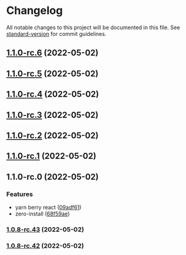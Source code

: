 # Changelog

All notable changes to this project will be documented in this file. See [standard-version](https://github.com/conventional-changelog/standard-version) for commit guidelines.

## [1.1.0-rc.6](https://personal-github.com/kizmo04/actions-test/compare/@adnamas/builder@1.1.0-rc.5...@adnamas/builder@1.1.0-rc.6) (2022-05-02)

## [1.1.0-rc.5](https://personal-github.com/kizmo04/actions-test/compare/@adnamas/builder@1.1.0-rc.4...@adnamas/builder@1.1.0-rc.5) (2022-05-02)

## [1.1.0-rc.4](https://personal-github.com/kizmo04/actions-test/compare/@adnamas/builder@1.1.0-rc.3...@adnamas/builder@1.1.0-rc.4) (2022-05-02)

## [1.1.0-rc.3](https://personal-github.com/kizmo04/actions-test/compare/@adnamas/builder@1.1.0-rc.2...@adnamas/builder@1.1.0-rc.3) (2022-05-02)

## [1.1.0-rc.2](https://personal-github.com/kizmo04/actions-test/compare/@adnamas/builder@1.1.0-rc.1...@adnamas/builder@1.1.0-rc.2) (2022-05-02)

## [1.1.0-rc.1](https://personal-github.com/kizmo04/actions-test/compare/@adnamas/builder@1.0.8-rc.41...@adnamas/builder@1.1.0-rc.1) (2022-05-02)

## 1.1.0-rc.0 (2022-05-02)


### Features

* yarn berry react ([09adf61](https://personal-github.com/kizmo04/actions-test/commit/09adf6142a73eecd3ef4905ce4b15e71130d4ae4))
* zero-install ([68f59ae](https://personal-github.com/kizmo04/actions-test/commit/68f59ae6e24383a1bc598f034d59f90389f85e69))

### [1.0.8-rc.43](https://personal-github.com/kizmo04/actions-test/compare/@ttt/0.0.10-rc.22...@ttt/1.0.8-rc.43) (2022-05-02)

### [1.0.8-rc.42](https://personal-github.com/kizmo04/actions-test/compare/v1.0.8-rc.26...v1.0.8-rc.42) (2022-05-02)
